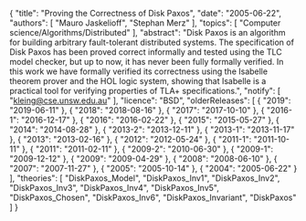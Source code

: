 {
    "title": "Proving the Correctness of Disk Paxos",
    "date": "2005-06-22",
    "authors": [
        "Mauro Jaskelioff",
        "Stephan Merz"
    ],
    "topics": [
        "Computer science/Algorithms/Distributed"
    ],
    "abstract": "Disk Paxos is an algorithm for building arbitrary fault-tolerant distributed systems. The specification of Disk Paxos has been proved correct informally and tested using the TLC model checker, but up to now, it has never been fully formally verified. In this work we have formally verified its correctness using the Isabelle theorem prover and the HOL logic system, showing that Isabelle is a practical tool for verifying properties of TLA+ specifications.",
    "notify": [
        "kleing@cse.unsw.edu.au"
    ],
    "licence": "BSD",
    "olderReleases": [
        {
            "2019": "2019-06-11"
        },
        {
            "2018": "2018-08-16"
        },
        {
            "2017": "2017-10-10"
        },
        {
            "2016-1": "2016-12-17"
        },
        {
            "2016": "2016-02-22"
        },
        {
            "2015": "2015-05-27"
        },
        {
            "2014": "2014-08-28"
        },
        {
            "2013-2": "2013-12-11"
        },
        {
            "2013-1": "2013-11-17"
        },
        {
            "2013": "2013-02-16"
        },
        {
            "2012": "2012-05-24"
        },
        {
            "2011-1": "2011-10-11"
        },
        {
            "2011": "2011-02-11"
        },
        {
            "2009-2": "2010-06-30"
        },
        {
            "2009-1": "2009-12-12"
        },
        {
            "2009": "2009-04-29"
        },
        {
            "2008": "2008-06-10"
        },
        {
            "2007": "2007-11-27"
        },
        {
            "2005": "2005-10-14"
        },
        {
            "2004": "2005-06-22"
        }
    ],
    "theories": [
        "DiskPaxos_Model",
        "DiskPaxos_Inv1",
        "DiskPaxos_Inv2",
        "DiskPaxos_Inv3",
        "DiskPaxos_Inv4",
        "DiskPaxos_Inv5",
        "DiskPaxos_Chosen",
        "DiskPaxos_Inv6",
        "DiskPaxos_Invariant",
        "DiskPaxos"
    ]
}